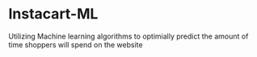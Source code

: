 # Instacart-ML

Utilizing Machine learning algorithms to optimially predict the amount of time shoppers will spend on the website
